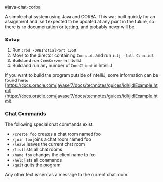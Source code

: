 #java-chat-corba

A simple chat system using Java and CORBA. This was built quickly for an assignment and isn't expected to be updated at any point in the future, so there is no documentation or testing, and probably never will be.

### Setup

1. Run `orbd -ORBInitialPort 1050`
2. Move to the director containing `Conn.idl` and run `idlj -fall Conn.idl`
3. Build and run `ConnServer` in IntelliJ
4. Build and run any number of `ConnClient` in IntelliJ

If you want to build the program outside of IntelliJ, some information can be found here: [https://docs.oracle.com/javase/7/docs/technotes/guides/idl/jidlExample.html](https://docs.oracle.com/javase/7/docs/technotes/guides/idl/jidlExample.html)

### Chat Commands

The following special chat commands exist: 

* `/create foo` creates a chat room named foo
* `/join foo` joins a chat room named foo
* `/leave` leaves the current chat room
* `/list` lists all chat rooms
* `/name foo` changes the client name to foo
* `/help` lists all commands
* `/quit` quits the program

Any other text is sent as a message to the current chat room.
